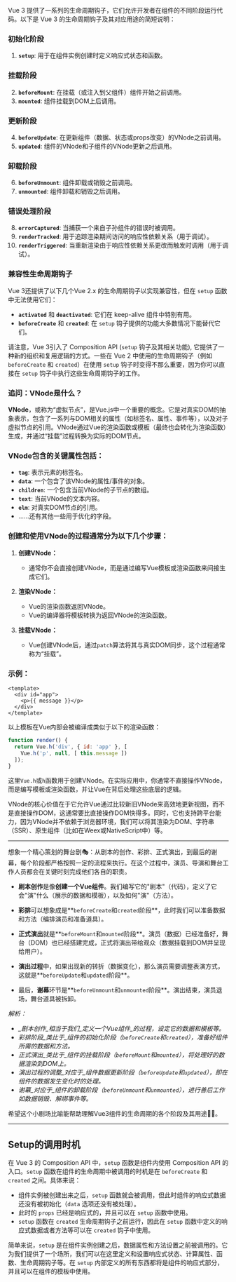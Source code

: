 Vue 3 提供了一系列的生命周期钩子，它们允许开发者在组件的不同阶段运行代码。以下是 Vue 3 的生命周期钩子及其对应用途的简短说明：

### 初始化阶段
1. **`setup`**: 用于在组件实例创建时定义响应式状态和函数。
   
### 挂载阶段
2. **`beforeMount`**: 在挂载（或注入到父组件）组件开始之前调用。
3. **`mounted`**: 组件挂载到DOM上后调用。

### 更新阶段
4. **`beforeUpdate`**: 在更新组件（数据、状态或props改变）的VNode之前调用。
5. **`updated`**: 组件的VNode和子组件的VNode更新之后调用。

### 卸载阶段
6. **`beforeUnmount`**: 组件卸载或销毁之前调用。
7. **`unmounted`**: 组件卸载和销毁之后调用。

### 错误处理阶段
8. **`errorCaptured`**: 当捕获一个来自子孙组件的错误时被调用。
9. **`renderTracked`**: 用于追踪渲染期间访问的响应性依赖关系（用于调试）。
10. **`renderTriggered`**: 当重新渲染由于响应性依赖关系更改而触发时调用（用于调试）。

### 兼容性生命周期钩子
Vue 3还提供了以下几个Vue 2.x 的生命周期钩子以实现兼容性，但在 `setup` 函数中无法使用它们：
- **`activated`** 和 **`deactivated`**: 它们在 keep-alive 组件中特别有用。
- **`beforeCreate`** 和 **`created`**: 在 `setup` 钩子提供的功能大多数情况下能替代它们。

请注意，Vue 3引入了 Composition API (`setup` 钩子及其相关功能), 它提供了一种新的组织和复用逻辑的方式。一些在 Vue 2 中使用的生命周期钩子（例如`beforeCreate` 和 `created`）在使用 `setup` 钩子时变得不那么重要，因为你可以直接在 `setup` 钩子中执行这些生命周期钩子的工作。


### 追问：VNode是什么？
**VNode**，或称为“虚拟节点”，是Vue.js中一个重要的概念。它是对真实DOM的抽象表示，包含了一系列与DOM相关的属性（如标签名、属性、事件等），以及对子虚拟节点的引用。VNode通过Vue的渲染函数或模板（最终也会转化为渲染函数）生成，并通过“挂载”过程转换为实际的DOM节点。

### VNode包含的关键属性包括：

- **`tag`**: 表示元素的标签名。
- **`data`**: 一个包含了该VNode的属性/事件的对象。
- **`children`**: 一个包含当前VNode的子节点的数组。
- **`text`**: 当前VNode的文本内容。
- **`elm`**: 对真实DOM节点的引用。
- ……还有其他一些用于优化的字段。

### 创建和使用VNode的过程通常分为以下几个步骤：

1. **创建VNode：**
   - 通常你不会直接创建VNode，而是通过编写Vue模板或渲染函数来间接生成它们。
   
2. **渲染VNode：**
   - Vue的渲染函数返回VNode。
   - Vue的编译器将模板转换为返回VNode的渲染函数。
   
3. **挂载VNode：**
   - Vue创建VNode后，通过`patch`算法将其与真实DOM同步，这个过程通常称为“挂载”。

### 示例：

```vue
<template>
  <div id="app">
    <p>{{ message }}</p>
  </div>
</template>
```
以上模板在Vue内部会被编译成类似于以下的渲染函数：
```javascript
function render() {
  return Vue.h('div', { id: 'app' }, [
    Vue.h('p', null, [ this.message ])
  ]);
}
```
这里`Vue.h`或`h`函数用于创建VNode。在实际应用中，你通常不直接操作VNode，而是编写模板或渲染函数，并让Vue在背后处理这些底层的逻辑。

VNode的核心价值在于它允许Vue通过比较新旧VNode来高效地更新视图，而不是直接操作DOM，这通常要比直接操作DOM快得多。同时，它也支持跨平台能力，因为VNode并不依赖于浏览器环境，我们可以将其渲染为DOM、字符串（SSR）、原生组件（比如在Weex或NativeScript中）等。

***

想象一个精心策划的舞台剧🎭：从剧本的创作、彩排、正式演出，到最后的谢幕，每个阶段都严格按照一定的流程来执行。在这个过程中，演员、导演和舞台工作人员都会在关键时刻完成他们各自的职责。

- **剧本创作**是像**创建一个Vue组件**。我们编写它的"剧本"（代码），定义了它会"演"什么（展示的数据和模板），以及如何"演"（方法）。
  
- **彩排**可以想象成是**`beforeCreate`和`created`阶段**，此时我们可以准备数据和方法（编排演员和准备道具）。

- **正式演出**就是**`beforeMount`和`mounted`阶段**。演员（数据）已经准备好，舞台（DOM）也已经搭建完成，正式将演出带给观众（数据挂载到DOM并呈现给用户）。

- **演出过程**中，如果出现新的转折（数据变化），那么演员需要调整表演方式，这就是**`beforeUpdate`和`updated`阶段**。

- 最后，**谢幕**环节是**`beforeUnmount`和`unmounted`阶段**。演出结束，演员退场，舞台道具被拆卸。

*解析：*
- *_剧本创作_相当于我们_定义一个Vue组件_的过程，设定它的数据和模板等。*
- *_彩排阶段_类比于_组件的初始化阶段_（`beforeCreate`和`created`），准备好组件所需的数据和方法。*
- *_正式演出_类比于_组件的挂载阶段_（`beforeMount`和`mounted`），将处理好的数据渲染到DOM上。*
- *_演出过程的调整_对应于_组件数据更新阶段_（`beforeUpdate`和`updated`），即在组件的数据发生变化时的处理。*
- *_谢幕_对应于_组件的卸载阶段_（`beforeUnmount`和`unmounted`），进行善后工作如数据销毁、解绑事件等。*

希望这个小剧场比喻能帮助理解Vue3组件的生命周期的各个阶段及其用途🌟🎉。

***

## Setup的调用时机

在 Vue 3 的 Composition API 中，`setup` 函数是组件内使用 Composition API 的入口。`setup` 函数在组件的生命周期中被调用的时机是在 `beforeCreate` 和 `created` 之间。具体来说：

- 组件实例被创建出来之后，`setup` 函数就会被调用，但此时组件的响应式数据还没有被初始化（`data` 选项还没有被处理）。
- 此时的 `props` 已经是响应式的，并且可以在 `setup` 函数中使用。
- `setup` 函数在 `created` 生命周期钩子之前运行，因此在 `setup` 函数中定义的响应式数据或者方法等可以在 `created` 钩子中使用。

简单来说，`setup` 是在组件实例创建之后，数据属性和方法设置之前被调用的。它为我们提供了一个场所，我们可以在这里定义和设置响应式状态、计算属性、函数、生命周期钩子等。在 `setup` 内部定义的所有东西都将是组件的响应式部分，并且可以在组件的模板中使用。